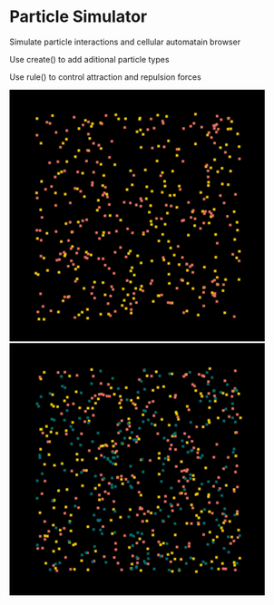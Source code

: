 <h1>Particle Simulator</h1>
<p>Simulate particle interactions and cellular automatain browser<p/>
<p>Use create() to add aditional particle types</p>
<p>Use rule() to control attraction and repulsion forces</p>
<img src="./images/output.gif" alt="" width="450px">
<img src="./images/winged-automata.gif" alt="" width="450px">
